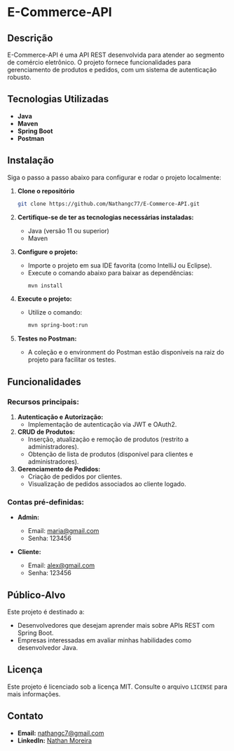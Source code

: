 # E-Commerce-API

## Descrição
E-Commerce-API é uma API REST desenvolvida para atender ao segmento de comércio eletrônico. O projeto fornece funcionalidades para gerenciamento de produtos e pedidos, com um sistema de autenticação robusto.

## Tecnologias Utilizadas
- **Java**
- **Maven**
- **Spring Boot**
- **Postman**

## Instalação
Siga o passo a passo abaixo para configurar e rodar o projeto localmente:

1. **Clone o repositório**
   ```bash
   git clone https://github.com/Nathangc77/E-Commerce-API.git
   ```

2. **Certifique-se de ter as tecnologias necessárias instaladas:**
    - Java (versão 11 ou superior)
    - Maven

3. **Configure o projeto:**
    - Importe o projeto em sua IDE favorita (como IntelliJ ou Eclipse).
    - Execute o comando abaixo para baixar as dependências:
      ```bash
      mvn install
      ```

4. **Execute o projeto:**
    - Utilize o comando:
      ```bash
      mvn spring-boot:run
      ```

5. **Testes no Postman:**
    - A coleção e o environment do Postman estão disponíveis na raiz do projeto para facilitar os testes.

## Funcionalidades

### Recursos principais:
1. **Autenticação e Autorização:**
    - Implementação de autenticação via JWT e OAuth2.
2. **CRUD de Produtos:**
    - Inserção, atualização e remoção de produtos (restrito a administradores).
    - Obtenção de lista de produtos (disponível para clientes e administradores).
3. **Gerenciamento de Pedidos:**
    - Criação de pedidos por clientes.
    - Visualização de pedidos associados ao cliente logado.

### Contas pré-definidas:
- **Admin:**
    - Email: maria@gmail.com
    - Senha: 123456

- **Cliente:**
    - Email: alex@gmail.com
    - Senha: 123456

## Público-Alvo
Este projeto é destinado a:
- Desenvolvedores que desejam aprender mais sobre APIs REST com Spring Boot.
- Empresas interessadas em avaliar minhas habilidades como desenvolvedor Java.

## Licença
Este projeto é licenciado sob a licença MIT. Consulte o arquivo `LICENSE` para mais informações.

## Contato
- **Email:** nathangc7@gmail.com
- **LinkedIn:** [Nathan Moreira](https://www.linkedin.com/in/nathan-moreira-a07037191/)

